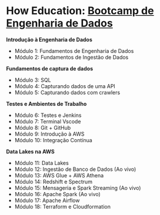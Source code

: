 <!-- ![pipeline-AWS](./lambda/pipeline-lambda.png) -->
<!-- <br><br> -->
# How Education: <a href="https://howedu.com.br/cohort/engenharia-de-dados/" target="_blank">Bootcamp de Engenharia de Dados</a>

<b>Introdução à Engenharia de Dados</b>

- Módulo 1: Fundamentos de Engenharia de Dados
- Módulo 2: Fundamentos de Ingestão de Dados

<b>Fundamentos de captura de dados</b>

- Módulo 3: SQL
- Módulo 4: Capturando dados de uma API
- Módulo 5: Capturando dados com crawlers

<b>Testes e Ambientes de Trabalho</b>

- Módulo 6: Testes e Jenkins
- Módulo 7: Terminal Vscode
- Módulo 8: Git + GitHub
- Módulo 9: Introdução à AWS
- Módulo 10: Integração Contínua

<b>Data Lakes na AWS</b>

- Módulo 11: Data Lakes
- Módulo 12: Ingestão de Banco de Dados (Ao vivo)
- Módulo 13: AWS Glue + AWS Athena
- Módulo 14: Redshift e Spectrum
- Módulo 15: Mensageria e Spark Streaming (Ao vivo)
- Módulo 16: Apache Spark (Ao vivo)
- Módulo 17: Apache Airflow
- Módulo 18: Terraform e Cloudformation
